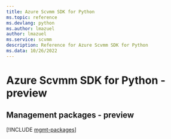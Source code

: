 ```yaml
---
title: Azure Scvmm SDK for Python
ms.topic: reference
ms.devlang: python
ms.author: lmazuel
author: lmazuel
ms.service: scvmm
description: Reference for Azure Scvmm SDK for Python
ms.data: 10/26/2022
---
```

# Azure Scvmm SDK for Python - preview

## Management packages - preview
[!INCLUDE [mgmt-packages](scvmm-mgmt-index.md)]